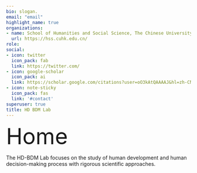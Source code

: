 ```yaml
---
bio: slogan.
email: "email"
highlight_name: true
organizations:
- name: School of Humanities and Social Science, The Chinese University of Hong Kong, Shenzhen
  url: https://hss.cuhk.edu.cn/
role: 
social:
- icon: twitter
  icon_pack: fab
  link: https://twitter.com/
- icon: google-scholar
  icon_pack: ai
  link: https://scholar.google.com/citations?user=oO3kAtQAAAAJ&hl=zh-CN
- icon: note-sticky
  icon_pack: fas
  link: '#contact'
superuser: true
title: HD BDM Lab
---
```


<span style="font-size: 60px;">Home</span>

The HD-BDM Lab focuses on the study of human development and human decision-making process with rigorous scientific approaches.

